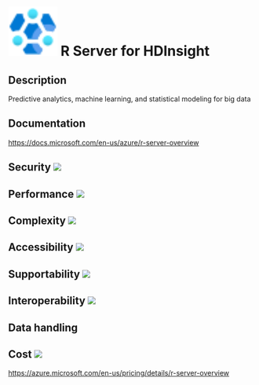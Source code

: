 # <img src ="../img/R Server for HDInsight.svg" width=100 /> R Server for HDInsight                 



## Description										
Predictive analytics, machine learning, and statistical modeling for big data



## Documentation
https://docs.microsoft.com/en-us/azure/r-server-overview


## Security		<img src="../img/star.png" width=100 />  



## Performance		<img src="../img/star.png" width=100 />


	
## Complexity		<img src="../img/star.png" width=100 />



## Accessibility		<img src="../img/star.png" width=100 />



## Supportability		<img src="../img/star.png" width=100 />



## Interoperability		<img src="../img/star.png" width=100 />



## Data handling



## Cost 		<img src="../img/star.png" width=100 />

https://azure.microsoft.com/en-us/pricing/details/r-server-overview




